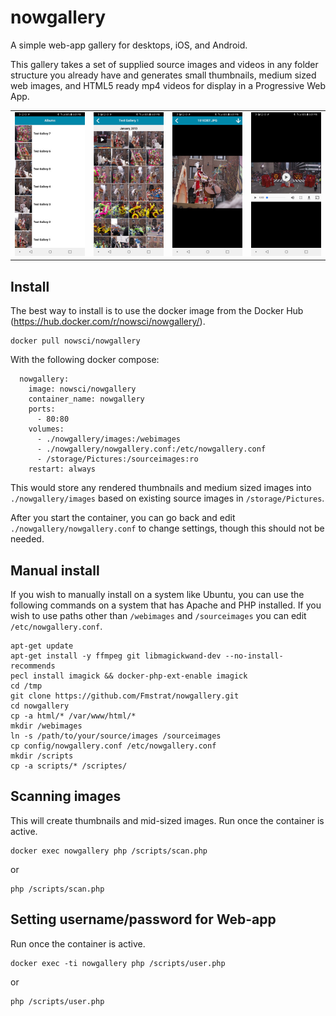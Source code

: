 # nowgallery
A simple web-app gallery for desktops, iOS, and Android.

This gallery takes a set of supplied source images and videos in any folder structure you already have and generates small thumbnails, medium sized web images, and HTML5 ready mp4 videos for display in a Progressive Web App.

<table border=0 padding=1>
   <tr>
     <td><img src="screenshots/1.jpg" width=150></td>
     <td><img src="screenshots/2.jpg" width=150></td>
     <td><img src="screenshots/3.jpg" width=150></td>
     <td><img src="screenshots/4.jpg" width=150></td>
  </tr>
</table>

## Install
The best way to install is to use the docker image from the Docker Hub (https://hub.docker.com/r/nowsci/nowgallery/).
```
docker pull nowsci/nowgallery
```
With the following docker compose:
```
  nowgallery:
    image: nowsci/nowgallery
    container_name: nowgallery
    ports:
      - 80:80
    volumes:
      - ./nowgallery/images:/webimages
      - ./nowgallery/nowgallery.conf:/etc/nowgallery.conf
      - /storage/Pictures:/sourceimages:ro
    restart: always
```
This would store any rendered thumbnails and medium sized images into `./nowgallery/images` based on existing source images in `/storage/Pictures`.

After you start the container, you can go back and edit `./nowgallery/nowgallery.conf` to change settings, though this should not be needed.

## Manual install
If you wish to manually install on a system like Ubuntu, you can use the following commands on a system that has Apache and PHP installed. If you wish to use paths other than `/webimages` and `/sourceimages` you can edit `/etc/nowgallery.conf`.
```
apt-get update
apt-get install -y ffmpeg git libmagickwand-dev --no-install-recommends
pecl install imagick && docker-php-ext-enable imagick
cd /tmp
git clone https://github.com/Fmstrat/nowgallery.git
cd nowgallery
cp -a html/* /var/www/html/*
mkdir /webimages
ln -s /path/to/your/source/images /sourceimages
cp config/nowgallery.conf /etc/nowgallery.conf
mkdir /scripts
cp -a scripts/* /scriptes/
```

## Scanning images
This will create thumbnails and mid-sized images. Run once the container is active.
```
docker exec nowgallery php /scripts/scan.php
```
or
```
php /scripts/scan.php
```

## Setting username/password for Web-app
Run once the container is active.
```
docker exec -ti nowgallery php /scripts/user.php
```
or
```
php /scripts/user.php
```
